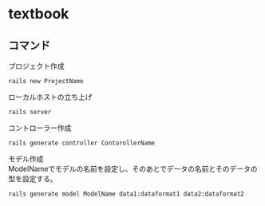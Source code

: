 # textbook

## コマンド
プロジェクト作成
```
rails new ProjectName
```

ローカルホストの立ち上げ
```
rails server
```

コントローラー作成
```
rails generate controller ContorollerName
```

モデル作成<br>
ModelNameでモデルの名前を設定し、そのあとでデータの名前とそのデータの型を設定する。
```
rails generate model ModelName data1:dataformat1 data2:dataformat2
```


